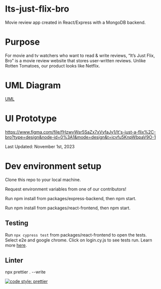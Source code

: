 # Its-just-flix-bro

Movie review app created in React/Express with a MongoDB backend.

# Purpose

For movie and tv watchers who want to read & write reviews, “It’s Just Flix, Bro” is a movie review website that stores user-written reviews. Unlike Rotten Tomatoes, our product looks like Netflix.

# UML Diagram

[UML](https://github.com/KyleQ1/Its-just-flix-bro/wiki/UML-Diagram)

# UI Prototype

https://www.figma.com/file/fHzwvWsr5SaZx7xVyfaJy1/It's-just-a-flix%2C-bro?type=design&node-id=0%3A1&mode=design&t=icvfu5KnpWbpaV9O-1

Last Updated: November 1st, 2023

# Dev environment setup

Clone this repo to your local machine.

Request environment variables from one of our contributors!

Run npm install from packages/express-backend, then npm start.

Run npm install from packages/react-frontend, then npm start.


## Testing

Run `npx cypress test` from packages/react-frontend to open the tests. Select e2e and google chrome. Click on login.cy.js to see tests run. Learn more [here](https://docs.cypress.io/guides/end-to-end-testing/writing-your-first-end-to-end-test).
## Linter

npx prettier . --write

[![code style: prettier](https://img.shields.io/badge/code_style-prettier-ff69b4.svg?style=flat-square)](https://github.com/prettier/prettier)
